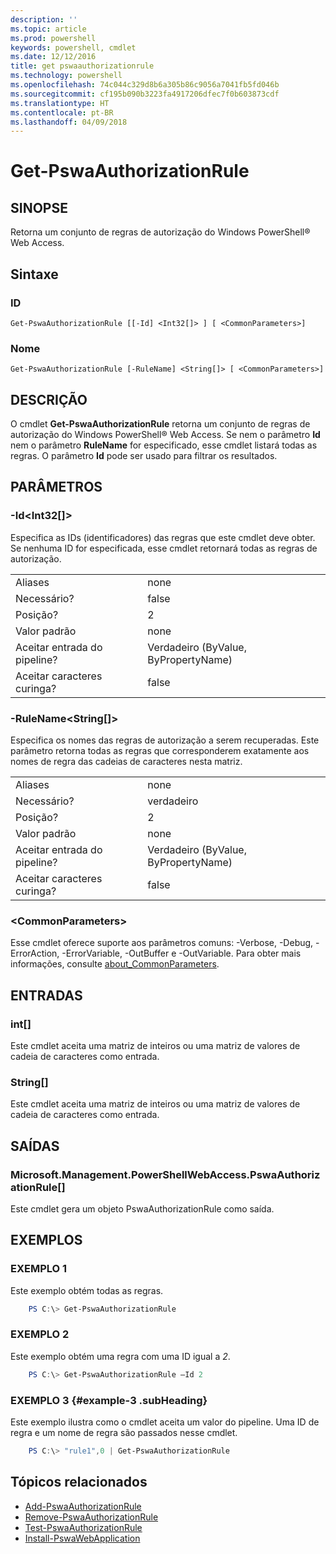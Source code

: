 ```yaml
---
description: ''
ms.topic: article
ms.prod: powershell
keywords: powershell, cmdlet
ms.date: 12/12/2016
title: get pswaauthorizationrule
ms.technology: powershell
ms.openlocfilehash: 74c044c329d8b6a305b86c9056a7041fb5fd046b
ms.sourcegitcommit: cf195b090b3223fa4917206dfec7f0b603873cdf
ms.translationtype: HT
ms.contentlocale: pt-BR
ms.lasthandoff: 04/09/2018
---
```

# <a name="get-pswaauthorizationrule"></a>Get-PswaAuthorizationRule

## <a name="synopsis"></a>SINOPSE

Retorna um conjunto de regras de autorização do Windows PowerShell® Web Access.

## <a name="syntax"></a>Sintaxe

### <a name="id"></a>ID
```
Get-PswaAuthorizationRule [[-Id] <Int32[]> ] [ <CommonParameters>]
```

### <a name="name"></a>Nome
```
Get-PswaAuthorizationRule [-RuleName] <String[]> [ <CommonParameters>]
```

## <a name="description"></a>DESCRIÇÃO

O cmdlet **Get-PswaAuthorizationRule** retorna um conjunto de regras de autorização do Windows PowerShell® Web Access.
Se nem o parâmetro **Id** nem o parâmetro **RuleName** for especificado, esse cmdlet listará todas as regras. O parâmetro **Id** pode ser usado para filtrar os resultados.

## <a name="parameters"></a>PARÂMETROS

### <a name="-idltint32gt"></a>-Id&lt;Int32\[\]&gt;

Especifica as IDs (identificadores) das regras que este cmdlet deve obter. Se nenhuma ID for especificada, esse cmdlet retornará todas as regras de autorização.

|||
|-|-|
| Aliases                              | none                                 |
| Necessário?                            | false                                |
| Posição?                            | 2                                    |
| Valor padrão                        | none                                 |
| Aceitar entrada do pipeline?               | Verdadeiro (ByValue, ByPropertyName)       |
| Aceitar caracteres curinga?          | false                                |

### <a name="-rulenameltstringgt"></a>-RuleName&lt;String\[\]&gt;

Especifica os nomes das regras de autorização a serem recuperadas. Este parâmetro retorna todas as regras que corresponderem exatamente aos nomes de regra das cadeias de caracteres nesta matriz.

|||
|-|-|
| Aliases                              | none                                 |
| Necessário?                            | verdadeiro                                 |
| Posição?                            | 2                                    |
| Valor padrão                        | none                                 |
| Aceitar entrada do pipeline?               | Verdadeiro (ByValue, ByPropertyName)       |
| Aceitar caracteres curinga?          | false                                |

### <a name="ltcommonparametersgt"></a>&lt;CommonParameters&gt;

Esse cmdlet oferece suporte aos parâmetros comuns: -Verbose, -Debug, -ErrorAction, -ErrorVariable, -OutBuffer e -OutVariable.
Para obter mais informações, consulte [about_CommonParameters](http://go.microsoft.com/fwlink/p/?LinkID=113216).

## <a name="inputs"></a>ENTRADAS

### <a name="int"></a>int\[\]

Este cmdlet aceita uma matriz de inteiros ou uma matriz de valores de cadeia de caracteres como entrada.

### <a name="string"></a>String\[\]

Este cmdlet aceita uma matriz de inteiros ou uma matriz de valores de cadeia de caracteres como entrada.

## <a name="outputs"></a>SAÍDAS

### <a name="microsoftmanagementpowershellwebaccesspswaauthorizationrule"></a>Microsoft.Management.PowerShellWebAccess.PswaAuthorizationRule\[\]

Este cmdlet gera um objeto PswaAuthorizationRule como saída.


## <a name="examples"></a>EXEMPLOS

### <a name="example-1"></a>EXEMPLO 1

Este exemplo obtém todas as regras.

```PowerShell
    PS C:\> Get-PswaAuthorizationRule
```

### <a name="example-2"></a>EXEMPLO 2

Este exemplo obtém uma regra com uma ID igual a *2*.

```PowerShell
    PS C:\> Get-PswaAuthorizationRule –Id 2
```

### <a name="example-3-example-3-subheading"></a>EXEMPLO 3 {#example-3 .subHeading}

Este exemplo ilustra como o cmdlet aceita um valor do pipeline.
Uma ID de regra e um nome de regra são passados nesse cmdlet.

```PowerShell
    PS C:\> "rule1",0 | Get-PswaAuthorizationRule
```

## <a name="related-topics"></a>Tópicos relacionados

- [Add-PswaAuthorizationRule](add-pswaauthorizationrule.md)
- [Remove-PswaAuthorizationRule](remove-pswaauthorizationrule.md)
- [Test-PswaAuthorizationRule](test-pswaauthorizationrule.md)
- [Install-PswaWebApplication](install-pswawebapplication.md)